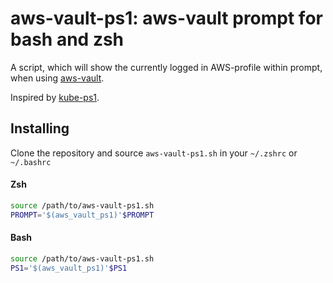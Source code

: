 # aws-vault-ps1: aws-vault prompt for bash and zsh

A script, which will show the currently logged in AWS-profile within prompt, when using [aws-vault](https://github.com/99designs/aws-vault).

Inspired by [kube-ps1](https://github.com/jonmosco/kube-ps1).

## Installing

Clone the repository and source `aws-vault-ps1.sh` in your `~/.zshrc` or `~/.bashrc`

#### Zsh
```zsh
source /path/to/aws-vault-ps1.sh
PROMPT='$(aws_vault_ps1)'$PROMPT
```

#### Bash
```bash
source /path/to/aws-vault-ps1.sh
PS1='$(aws_vault_ps1)'$PS1
```
